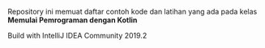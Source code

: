 Repository ini memuat daftar contoh kode dan latihan yang ada pada kelas **Memulai Pemrograman dengan Kotlin**

Build with IntelliJ IDEA Community 2019.2
